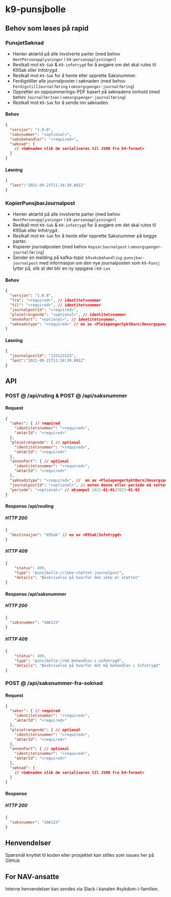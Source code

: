 # k9-punsjbolle

## Behov som løses på rapid
### PunsjetSøknad
* Henter aktørId på alle involverte parter (med behov `HentPersonopplysninger` i `k9-personopplysninger`)
* Restkall mot `K9-Sak` & `K9-infotrygd` for å avgjøre om det skal rutes til K9Sak eller Infotrygd.
* Restkall mot `K9-Sak` for å hente eller opprette Saksnummer.
* Ferdigstiller alle journalposter i søknaden (med behov `FerdigstillJournalføring` i `omsorgspenger-journalføring`)
* Oppretter en oppsummerings-PDF basert på søknadens innhold (med behov `JournalførJson` i `omsorgspenger-journalføring`)
* Restkall mot `K9-Sak` for å sende inn søknaden.
#### Behov
```json
{
  "versjon": "1.0.0",
  "saksnummer": "<optional>",
  "saksbehandler": "<required>",
  "søknad": {
    // <Søknaden slik de serialiseres til JSON fra k9-format>
  }
} 
```
#### Løsning
```json
{
  "løst":"2021-09-21T11:34:39.801Z"
}
```

### KopierPunsjbarJournalpost
* Henter aktørId på alle involverte parter (med behov `HentPersonopplysninger` i `k9-personopplysninger`)
* Restkall mot `K9-Sak` & `K9-infotrygd` for å avgjøre om det skal rutes til K9Sak eller Infotrygd.
* Restkall mot `K9-Sak` for å hente eller opprette Saksnummer på begge parter.
* Kopierer journalposten (med behov `KopierJournalpost` i `omsorgspenger-journalføring`)
* Sender en melding på kafka-topic  `k9saksbehandling.punsjbar-journalpost` med informasjon om den nye journalposten som `K9-Punsj` lytter på, slik at det blir en ny oppgave i `K9-Los`

#### Behov
```json 
{
  "versjon": "1.0.0",
  "fra": "<required>", // identitetsnummer
  "til": "<required>", // identitetsnummer
  "journalpostId": "<required>",
  "pleietrengende": "<optional>", // identitetsnummer
  "annenPart": "<optional>", // identitetsnummer,
  "søknadstype": "<required>" // en av <PleiepengerSyktBarn|OmsorgspengerUtbetaling|OmsorgspengerKroniskSyktBarn|OmsorgspengerMidlertidigAlene>
}
```

#### Løsning
```json 
{
  "journalpostId": "123123123",
  "løst":"2021-09-21T11:34:39.801Z"
}
```

## API

### POST @ /api/ruting & POST @ /api/saksnummer
#### Request
```json
{
  "søker": { // required
    "identitetsnummer": "<required>",
    "aktørId": "<required>"
  },
  "pleietrengende": { // optional
    "identitetsnummer": "<required>",
    "aktørId": "<required>"
  },
  "annenPart": { // optional
    "identitetsnummer": "<required>",
    "aktørId": "<required>"
  },
  "søknadstype": "<required>", //  en av <PleiepengerSyktBarn|OmsorgspengerUtbetaling|OmsorgspengerKroniskSyktBarn|OmsorgspengerMidlertidigAlene>
  "journalpostId": "<optional>", // enten denne eller periode må settes.
  "periode": "<optional>" // eksempel 2021-01-01/2021-01-02
}
```

#### Response /api/routing
##### HTTP 200
```json
{
  "destinasjon": "K9Sak" // en av <K9Sak|Infotrygd>
}
```
##### HTTP 409
```json
{
    "status": 409,
    "type": "punsjbolle://ikke-støttet-journalpost",
    "details": "Beskrivelse på hvorfor den ikke er støttet"
}
```

#### Response /api/saksnummer
##### HTTP 200

```json
{
  "saksnummer": "SAK123"
}
```

##### HTTP 409
```json
{
    "status": 409,
    "type": "punsjbolle://må-behandles-i-infotrygd",
    "details": "Beskrivelse på hvorfor det må behandles i Infotrygd"
}
```

### POST @ /api/saksnummer-fra-soknad
#### Request
```json
{
  "søker": { // required
    "identitetsnummer": "<required>",
    "aktørId": "<required>"
  },
  "pleietrengende": { // optional
    "identitetsnummer": "<required>",
    "aktørId": "<required>"
  },
  "annenPart": { // optional
    "identitetsnummer": "<required>",
    "aktørId": "<required>"
  },
  "søknad": {
    // <Søknaden slik de serialiseres til JSON fra k9-format>
  }
}
```

#### Response
##### HTTP 200
```json
{
  "saksnummer": "SAK123"
}
```

## Henvendelser

Spørsmål knyttet til koden eller prosjektet kan stilles som issues her på GitHub

## For NAV-ansatte

Interne henvendelser kan sendes via Slack i kanalen #sykdom-i-familien.
